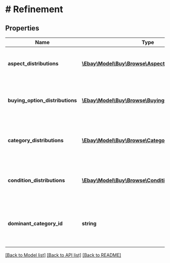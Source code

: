 # # Refinement

## Properties

Name | Type | Description | Notes
------------ | ------------- | ------------- | -------------
**aspect_distributions** | [**\Ebay\Model\Buy\Browse\AspectDistribution[]**](AspectDistribution.md) | An array of containers for the all the aspect refinements. | [optional]
**buying_option_distributions** | [**\Ebay\Model\Buy\Browse\BuyingOptionDistribution[]**](BuyingOptionDistribution.md) | An array of containers for the all the buying option refinements. | [optional]
**category_distributions** | [**\Ebay\Model\Buy\Browse\CategoryDistribution[]**](CategoryDistribution.md) | An array of containers for the all the category refinements. | [optional]
**condition_distributions** | [**\Ebay\Model\Buy\Browse\ConditionDistribution[]**](ConditionDistribution.md) | An array of containers for the all the condition refinements. | [optional]
**dominant_category_id** | **string** | The identifier of the category that most of the items are part of. | [optional]

[[Back to Model list]](../../README.md#models) [[Back to API list]](../../README.md#endpoints) [[Back to README]](../../README.md)

